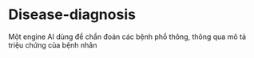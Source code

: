# Disease-diagnosis
Một engine AI dùng để chẩn đoán các bệnh phổ thông, thông qua mô tả triệu chứng của bệnh nhân
